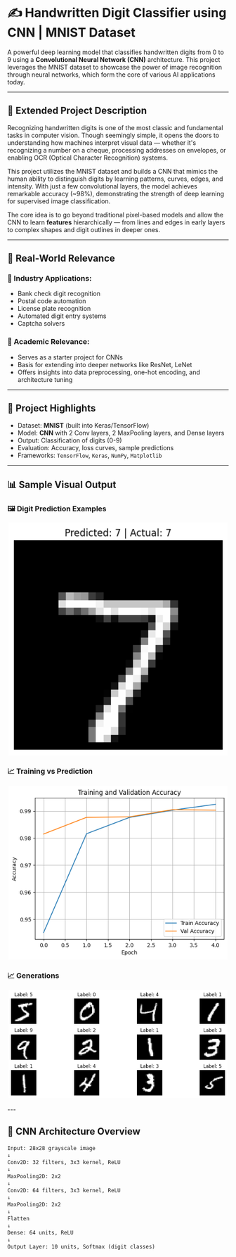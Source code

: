 # ✍️ Handwritten Digit Classifier using CNN | MNIST Dataset

A powerful deep learning model that classifies handwritten digits from 0 to 9 using a **Convolutional Neural Network (CNN)** architecture. 
This project leverages the MNIST dataset to showcase the power of image recognition through neural networks, which form the core of various AI applications today.

---

## 📘 Extended Project Description

Recognizing handwritten digits is one of the most classic and fundamental tasks in computer vision. 
Though seemingly simple, it opens the doors to understanding how machines interpret visual data — whether it's recognizing a number on a cheque, processing addresses on envelopes, 
or enabling OCR (Optical Character Recognition) systems.

This project utilizes the MNIST dataset and builds a CNN that mimics the human ability to distinguish digits by learning patterns, curves, edges, and intensity. 
With just a few convolutional layers, the model achieves remarkable accuracy (~98%), demonstrating the strength of deep learning for supervised image classification.

The core idea is to go beyond traditional pixel-based models and allow the CNN to learn **features** hierarchically — from lines and edges in early layers to complex shapes and digit outlines in deeper ones.

---

## 🔬 Real-World Relevance

### 💼 Industry Applications:
- Bank check digit recognition
- Postal code automation
- License plate recognition
- Automated digit entry systems
- Captcha solvers

### 🧠 Academic Relevance:
- Serves as a starter project for CNNs
- Basis for extending into deeper networks like ResNet, LeNet
- Offers insights into data preprocessing, one-hot encoding, and architecture tuning

---

## 📌 Project Highlights

- Dataset: **MNIST** (built into Keras/TensorFlow)
- Model: **CNN** with 2 Conv layers, 2 MaxPooling layers, and Dense layers
- Output: Classification of digits (0-9)
- Evaluation: Accuracy, loss curves, sample predictions
- Frameworks: `TensorFlow`, `Keras`, `NumPy`, `Matplotlib`

---

## 📊 Sample Visual Output

### 🖼️ Digit Prediction Examples
<p align="center">
  <img src="prediction.png" width="500">
</p>

### 📈 Training vs Prediction
<p align="center">
  <img src="training_validation.png" width="500">
</p>

### 📈 Generations
<p align="center">
  <img src="generated.png" width="500">
</p>
---

## 🧠 CNN Architecture Overview

```text
Input: 28x28 grayscale image
↓
Conv2D: 32 filters, 3x3 kernel, ReLU
↓
MaxPooling2D: 2x2
↓
Conv2D: 64 filters, 3x3 kernel, ReLU
↓
MaxPooling2D: 2x2
↓
Flatten
↓
Dense: 64 units, ReLU
↓
Output Layer: 10 units, Softmax (digit classes)
